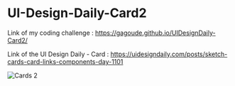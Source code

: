 # UI-Design-Daily-Card2

Link of my coding challenge : https://gagoude.github.io/UIDesignDaily-Card2/

Link of the UI Design Daily - Card : https://uidesigndaily.com/posts/sketch-cards-card-links-components-day-1101

![Cards 2](https://user-images.githubusercontent.com/56520774/125676920-5f62b2a2-3d91-4670-9ff9-4bc0b833118a.png)

